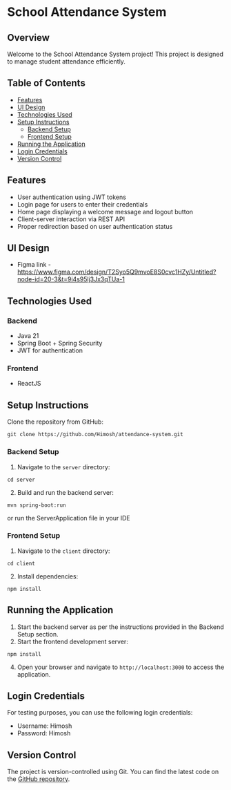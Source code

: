 # School Attendance System

## Overview
Welcome to the School Attendance System project! This project is designed to manage student attendance efficiently.

## Table of Contents 
- [Features](#features)
- [UI Design](#ui-design)
- [Technologies Used](#technologies-used)
 - [Setup Instructions](#setup-instructions)
   - [Backend Setup](#backend-setup)
   - [Frontend Setup](#frontend-setup) 
- [Running the Application](#running-the-application)
 - [Login Credentials](#login-credentials) 
- [Version Control](#version-control)

## Features
- User authentication using JWT tokens
- Login page for users to enter their credentials
- Home page displaying a welcome message and logout button
- Client-server interaction via REST API
- Proper redirection based on user authentication status

## UI Design
- Figma link - https://www.figma.com/design/T2Syo5Q9mvoE8S0cvc1HZy/Untitled?node-id=20-3&t=9i4s95lj3Jx3qTUa-1

## Technologies Used
### Backend
- Java 21
- Spring Boot + Spring Security
- JWT for authentication

### Frontend
- ReactJS

## Setup Instructions
Clone the repository from GitHub:
```
git clone https://github.com/Himosh/attendance-system.git
```
### Backend Setup

1. Navigate to the `server` directory:
```
cd server
```
2. Build and run the backend server:
```
mvn spring-boot:run
```
or run the ServerApplication file in your IDE

### Frontend Setup
1. Navigate to the `client` directory:
```
cd client
```
2. Install dependencies:
```
npm install
```


## Running the Application
1. Start the backend server as per the instructions provided in the Backend Setup section.
2. Start the frontend development server:
```
npm install
```
4. Open your browser and navigate to `http://localhost:3000` to access the application.

## Login Credentials
For testing purposes, you can use the following login credentials:
- Username: Himosh
- Password: Himosh

## Version Control
The project is version-controlled using Git. You can find the latest code on the [GitHub repository](https://github.com/Himosh/attendance-system.git).

